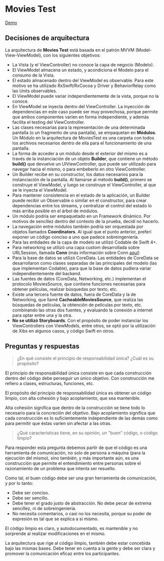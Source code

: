 # Movies Test

[Demo](https://www.youtube.com/watch?v=Ux4_ySUV9Iw)

## Decisiones de arquitectura

La arquitectura de **Movies Test** está basada en el patrón MVVM (Model-View-ViewModel), con los siguientes objetivos:

- La Vista (y el ViewController) no conoce la capa de negocio (Modelo).
- El ViewModel almacena un estado, y acondiciona el Modelo para el consumo de la Vista. 
- El estado almacenado dentro del ViewModel es observable. Para este motivo se ha utilizado RxSwift/RxCocoa y Driver y BehaviorRelay como las Units observables.
- El ViewModel puede variar independientemente de la vista, porque no la conoce.
- En ViewModel se inyecta dentro del ViewController. La inyección de dependencias en este caso puede ser muy provechosa, porque permite que ambos componentes varíen en forma independiente, y además facilita el testing del ViewController.
- Las clases necesarias para la representación de una determinada pantalla (o un fragmento de una pantalla), se empaquetan en **Módulos**. Un Módulo en la arquitectura de MoviesTest es una carpeta con todos los archivos necesarios dentro de ella para el funcionamiento de una pantalla.
- La forma de acceder a un módulo desde el exterior del mismo es a través de la instanciación de un objeto **Builder**, que contiene un método **build()** que devuelve un UIViewController, que puede ser utilizado para navegar hacia el mismo, o para embeberlo en otro ViewController.
- Un Builder recibe en su constructor, los datos necesarios para la instanciación de la pantalla. Al llamarse al método **build()**, primero se construye el ViewModel, y luego se construye el ViewController, al que se le inyecta el ViewModel.
- Para mantener consistencia en el estado de la aplicación, un Builder puede recibir un Observable o similar en el constructor, para crear dependencias entre los streams, y centralizar el control del estado lo más arriba posible en el árbol de módulos.
- Un módulo podría ser empaquetado en un Framework dinámico. Por motivos de sencillez dentro del contexto de la prueba, decidí no hacerlo.
- La navegación entre módulos también podría ser orquestada por objetos llamados **Coordinators**. Al igual que el punto anterior, preferí exponer un código conciso a uno que padece sobreingeniería.
- Para las entidades de la capa de modelo se utilizó Codable de Swift 4+.
- Para networking se utilizó una capa custom desarrollada sobre URLSession, llamada **Conn** (más información sobre Conn [aquí](https://medium.com/@ortizfernandomartin))
- Para la base de datos se utilizó CoreData. Las entidades de CoreData se desarrollaron como clases separadas de las principales del modelo (las que implementan Codable), para que la base de datos pudiera variar independientemente del backend.
- Las fuentes de datos (CoreData, Networking, etc.) implementan el protocolo MoviesSource, que contiene funciones necesarias para obtener películas, realizar búsquedas por texto, etc.
- Existe una tercera fuente de datos, fuera de CoreData y la de Networking, que llamé **CacheableMoviesSource**, que realiza las búsquedas de películas, la obtención de películas por texto, etc. combinando las otras dos fuentes, y evaluando la conexión a internet para optar entre una y la otra.
- **No se utilizó Storyboards**. Con el propósito de poder instanciar los ViewControllers con ViewModels, entre otros, se optó por la utilización de Xibs en algunos casos, y código Swift en otros.

## Preguntas y respuestas

> ¿En qué consiste el principio de responsabilidad única? ¿Cuál es su propósito?

El principio de responsabilidad única consiste en que cada construcción dentro del código debe perseguir un único objetivo. Con construcción me refiero a clases, estructuras, funciones, etc. 

El propósito del principio de responsabilidad única es obtener un código limpio, con alta cohesión y bajo acoplamiento, que sea mantenible.

Alta cohesión significa que dentro de la construcción se tiene todo lo necesario para la concreción del objetivo.
Bajo acoplamiento significa que cada construcción es lo suficientemente independiente de las demás como para permitir que éstas varíen sin afectar a las otras.

> ¿Qué características tiene, en su opinión, un "buen" código, o código limpio?

Para responder esta pregunta debemos partir de que el código es una herramienta de comunicación, no solo de persona a máquina (para la ejecución del mismo), sino también,
y más importante aún, es una construcción que permite el entendimiento entre personas sobre el razonamiento de un problema que intenta ser resuelto.

Como tal, el buen código debe ser una gran herramienta de comunicación, y por lo tanto:

- Debe ser conciso.
- Debe ser sencillo.
- Debe tener el grado justo de abstracción. No debe pecar de extrema sencillez, ni de sobreingeniería.
- No necesita comentarios, o casi no los necesita, porque su poder de expresión es tal que se explica a sí mismo.

El código limpio es claro, y autodocumentado, es mantenible y no sorprende al realizar modificaciones en el mismo.

La arquitectura que rige al código limpio, también debe estar concebida bajo las mismas bases. Debe tener en cuenta a la gente y debe ser clara y promover la comunicación eficaz entre los participantes.

